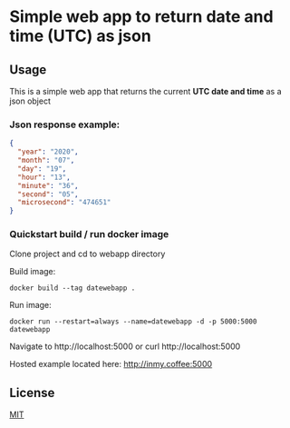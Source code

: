 # Simple web app to return date and time (UTC) as json

## Usage

This is a simple web app that returns the current **UTC date and time** as a json object

### Json response example:

```json
{
  "year": "2020",
  "month": "07",
  "day": "19",
  "hour": "13",
  "minute": "36",
  "second": "05",
  "microsecond": "474651"
}
```

### Quickstart build / run docker image

Clone project and cd to webapp directory

Build image:

```docker build --tag datewebapp .```

Run image:

```docker run --restart=always --name=datewebapp -d -p 5000:5000 datewebapp```

Navigate to http://localhost:5000 or curl http://localhost:5000

Hosted example located here: http://inmy.coffee:5000

## License
[MIT](https://choosealicense.com/licenses/mit/)
